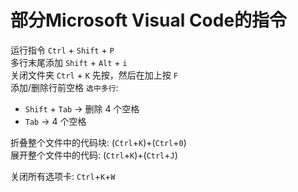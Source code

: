 # 部分Microsoft Visual Code的指令  
运行指令 `Ctrl` + `Shift` + `P`  
多行末尾添加 `Shift` + `Alt` + `i`  
关闭文件夹 `Ctrl` + `K` 先按，然后在加上按 `F`  
添加/删除行前空格 `选中多行`:
- `Shift` + `Tab` -> 删除 4 个空格
- `Tab` -> 4 个空格

折叠整个文件中的代码块: (`Ctrl`+`K`)+(`Ctrl`+`0`)  
展开整个文件中的代码: (`Ctrl`+`K`)+(`Ctrl`+`J`)  

关闭所有选项卡: `Ctrl`+`K`+`W`
